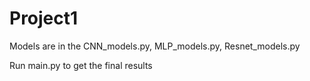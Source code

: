 # Project1

Models are in the CNN_models.py, MLP_models.py, Resnet_models.py

Run main.py to get the final results
